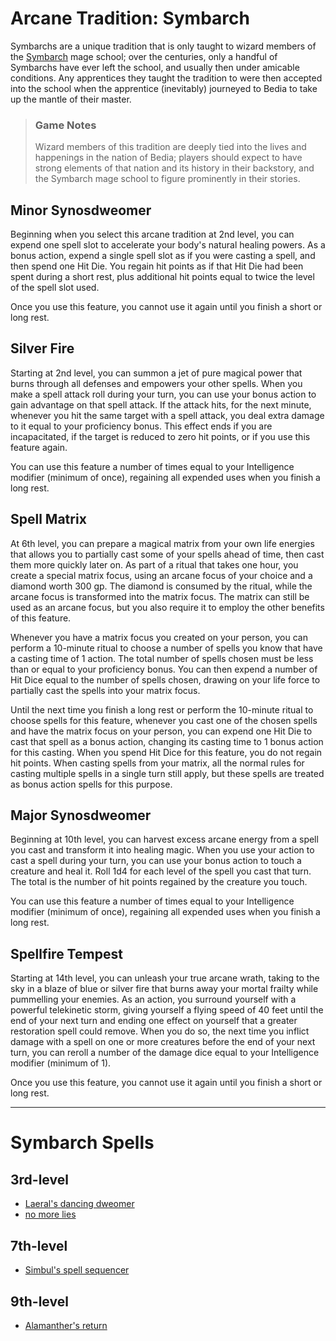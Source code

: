 # Arcane Tradition: Symbarch
Symbarchs are a unique tradition that is only taught to wizard members of the [Symbarch](../../Organizations/MageSchools/Symbarchs.md) mage school; over the centuries, only a handful of Symbarchs have ever left the school, and usually then under amicable conditions. Any apprentices they taught the tradition to were then accepted into the school when the apprentice (inevitably) journeyed to Bedia to take up the mantle of their master.

> ### Game Notes
> Wizard members of this tradition are deeply tied into the lives and happenings in the nation of Bedia; players should expect to have strong elements of that nation and its history in their backstory, and the Symbarch mage school to figure prominently in their stories.

## Minor Synosdweomer
Beginning when you select this arcane tradition at 2nd level, you can expend one spell slot to accelerate your body's natural healing powers. As a bonus action, expend a single spell slot as if you were casting a spell, and then spend one Hit Die. You regain hit points as if that Hit Die had been spent during a short rest, plus additional hit points equal to twice the level of the spell slot used.

Once you use this feature, you cannot use it again until you finish a short or long rest.

## Silver Fire
Starting at 2nd level, you can summon a jet of pure magical power that burns through all defenses and empowers your other spells. When you make a spell attack roll during your turn, you can use your bonus action to gain advantage on that spell attack. If the attack hits, for the next minute, whenever you hit the same target with a spell attack, you deal extra damage to it equal to your proficiency bonus. This effect ends if you are incapacitated, if the target is reduced to zero hit points, or if you use this feature again.

You can use this feature a number of times equal to your Intelligence modifier (minimum of once), regaining all expended uses when you finish a long rest.

## Spell Matrix
At 6th level, you can prepare a magical matrix from your own life energies that allows you to partially cast some of your spells ahead of time, then cast them more quickly later on. As part of a ritual that takes one hour, you create a special matrix focus, using an arcane focus of your choice and a diamond worth 300 gp. The diamond is consumed by the ritual, while the arcane focus is transformed into the matrix focus. The matrix can still be used as an arcane focus, but you also require it to employ the other benefits of this feature.

Whenever you have a matrix focus you created on your person, you can perform a 10-minute ritual to choose a number of spells you know that have a casting time of 1 action. The total number of spells chosen must be less than or equal to your proficiency bonus. You can then expend a number of Hit Dice equal to the number of spells chosen, drawing on your life force to partially cast the spells into your matrix focus.

Until the next time you finish a long rest or perform the 10-minute ritual to choose spells for this feature, whenever you cast one of the chosen spells and have the matrix focus on your person, you can expend one Hit Die to cast that spell as a bonus action, changing its casting time to 1 bonus action for this casting. When you spend Hit Dice for this feature, you do not regain hit points. When casting spells from your matrix, all the normal rules for casting multiple spells in a single turn still apply, but these spells are treated as bonus action spells for this purpose.

## Major Synosdweomer
Beginning at 10th level, you can harvest excess arcane energy from a spell you cast and transform it into healing magic. When you use your action to cast a spell during your turn, you can use your bonus action to touch a creature and heal it. Roll 1d4 for each level of the spell you cast that turn. The total is the number of hit points regained by the creature you touch. 

You can use this feature a number of times equal to your Intelligence modifier (minimum of once), regaining all expended uses when you finish a long rest.

## Spellfire Tempest
Starting at 14th level, you can unleash your true arcane wrath, taking to the sky in a blaze of blue or silver fire that burns away your mortal frailty while pummelling your enemies. As an action, you surround yourself with a powerful telekinetic storm, giving yourself a flying speed of 40 feet until the end of your next turn and ending one effect on yourself that a greater restoration spell could remove. When you do so, the next time you inflict damage with a spell on one or more creatures before the end of your next turn, you can reroll a number of the damage dice equal to your Intelligence modifier (minimum of 1).

Once you use this feature, you cannot use it again until you finish a short or long rest.

---

# Symbarch Spells

## 3rd-level
* [Laeral's dancing dweomer](../../Magic/Spells/laerals-dancing-dweomer.md)
* [no more lies](../../Magic/Spells/no-more-lies.md)

## 7th-level
* [Simbul's spell sequencer](../../Magic/Spells/simbuls-spell-sequencer.md)

## 9th-level
* [Alamanther's return](../../Magic/Spells/alamanthers-return.md)

